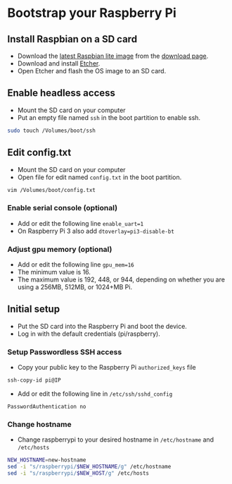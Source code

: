 # Bootstrap your Raspberry Pi

## Install Raspbian on a SD card

* Download the [latest Raspbian lite image][1] from the [download page][2].
* Download and install [Etcher][3].
* Open Etcher and flash the OS image to an SD card.

[1]: https://downloads.raspberrypi.org/raspbian_lite_latest
[2]: https://www.raspberrypi.org/downloads/raspbian/
[3]: https://etcher.io/

## Enable headless access
* Mount the SD card on your computer
* Put an empty file named `ssh` in the boot partition to enable ssh.
```bash
sudo touch /Volumes/boot/ssh
```

## Edit config.txt
* Mount the SD card on your computer
* Open file for edit named `config.txt` in the boot partition.
```bash
vim /Volumes/boot/config.txt
```

### Enable serial console (optional)
* Add or edit the following line `enable_uart=1`
* On Raspberry Pi 3 also add `dtoverlay=pi3-disable-bt`

### Adjust gpu memory (optional)
* Add or edit the following line `gpu_mem=16`
* The minimum value is 16.
* The maximum value is 192, 448, or 944, depending on whether you are using a 256MB, 512MB, or 1024+MB Pi.

## Initial setup

* Put the SD card into the Raspberry Pi and boot the device.
* Log in with the default credentials (pi/raspberry).


### Setup Passwordless SSH access
* Copy your public key to the Raspberry Pi `authorized_keys` file
```bash
ssh-copy-id pi@IP
```

* Add or edit the following line in `/etc/ssh/sshd_config`
```
PasswordAuthentication no
```

### Change hostname

* Change raspberrypi to your desired hostname in `/etc/hostname` and `/etc/hosts`
```bash
NEW_HOSTNAME=new-hostname
sed -i "s/raspberrypi/$NEW_HOSTNAME/g" /etc/hostname
sed -i "s/raspberrypi/$NEW_HOST/g" /etc/hosts
```